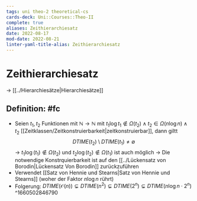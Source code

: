 ```yaml
---
tags: uni theo-2 theoretical-cs
cards-deck: Uni::Courses::Theo-II
complete: true
aliases: Zeithierarchiesatz
date: 2022-08-17
mod-date: 2022-08-21
linter-yaml-title-alias: Zeithierarchiesatz
---
```


# Zeithierarchiesatz
-> [[../Hierarchiesätze|Hierarchiesätze]]

## Definition: #fc
- Seien $t_1,t_2$ Funktionen mit $\mathbb{N}\rightarrow\mathbb{N}$ mit $t_1\log t_1\notin\Omega(t_2)\wedge t_2\in\Omega(n\log n)\wedge t_2$ [[Zeitklassen/Zeitkonstruierbarkeit|zeitkonstruierbar]], dann giltt
$$DTIME(t_2)\setminus DTIME(t_1)\neq\emptyset$$
	-> $t_1\log(t_1)\notin\Omega(t_2)$ und $t_2\log(t_2)\notin\Omega(t_1)$ ist auch möglich
	-> Die notwendige Konstrquierbarkeit ist auf den [[../Lückensatz von Borodin|Lückensatz Von Borodin]] zurückzuführen
- Verwendet [[Satz von Hennie und Stearns|Satz von Hennie und Stearns]] (woher der Faktor $n\log n$ rührt)
- Folgerung: $DTIME(\mathcal{O}(n))\subsetneq DTIME(n^2)\subsetneq DTIME(2^n)\subsetneq DTIME(n\log n\cdot2^n)$
^1660502846790
